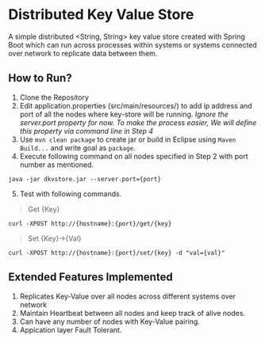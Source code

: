 # Distributed Key Value Store
A simple distributed <String, String> key value store created with Spring Boot which can run across processes within systems or systems connected over network to replicate data between them.

## How to Run?
1. Clone the Repository
2. Edit application.properties (src/main/resources/) to add ip address and port of all the nodes where key-store will be running. *Ignore the server.port property for now. To make the process easier, We will define this property via command line in Step 4*
3. Use `mvn clean package` to create jar or build in Eclipse using `Maven Build...` and write goal as `package`. 
4. Execute following command on all nodes specified in Step 2 with port number as mentioned.
```
java -jar dkvstore.jar --server.port={port}
```
5. Test with following commands.
> Get {Key}
```
curl -XPOST http://{hostname}:{port}/get/{key}
```
> Set {Key}->{Val}
```
curl -XPOST http://{hostname}:{port}/set/{key} -d "val={val}"
```

## Extended Features Implemented
1. Replicates Key-Value over all nodes across different systems over network
2. Maintain Heartbeat between all nodes and keep track of alive nodes.
3. Can have any number of nodes with Key-Value pairing.
4. Appication layer Fault Tolerant.
